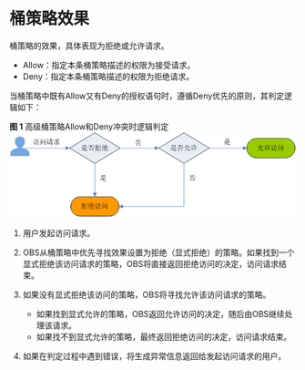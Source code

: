 # 桶策略效果<a name="obs_03_0048"></a>

桶策略的效果，具体表现为拒绝或允许请求。

-   Allow：指定本条桶策略描述的权限为接受请求。
-   Deny：指定本条桶策略描述的权限为拒绝请求。

当桶策略中既有Allow又有Deny的授权语句时，遵循Deny优先的原则，其判定逻辑如下：

**图 1**  高级桶策略Allow和Deny冲突时逻辑判定<a name="fig15111849151"></a>  
![](figures/高级桶策略Allow和Deny冲突时逻辑判定.png "高级桶策略Allow和Deny冲突时逻辑判定")

1.  用户发起访问请求。
2.  OBS从桶策略中优先寻找效果设置为拒绝（显式拒绝）的策略。如果找到一个显式拒绝该访问请求的策略，OBS将直接返回拒绝访问的决定，访问请求结束。
3.  如果没有显式拒绝该访问的策略，OBS将寻找允许该访问请求的策略。
    -   如果找到显式允许的策略，OBS返回允许访问的决定，随后由OBS继续处理该请求。
    -   如果找不到显式允许的策略，最终返回拒绝访问的决定，访问请求结束。

4.  如果在判定过程中遇到错误，将生成异常信息返回给发起访问请求的用户。

